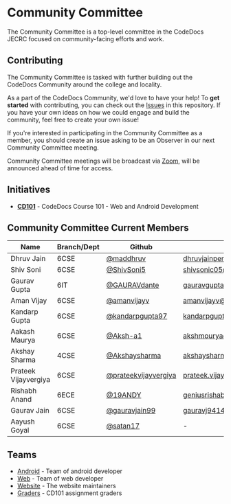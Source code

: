 # Community Committee

The Community Committee is a top-level committee in the CodeDocs JECRC focused on community-facing efforts and work.

## Contributing
The Community Committee is tasked with further building out the CodeDocs Community around the college and locality.

As a part of the CodeDocs Community, we'd love to have your help! To **get started** with contributing, you can check out the [Issues](https://github.com/nodejs/community-committee/issues) in this repository. If you have your own ideas on how we could engage and build the community, feel free to create your own issue!

If you're interested in participating in the Community Committee as a member, you should create an issue asking to be an Observer in our next Community Committee meeting.

Community Committee meetings will be broadcast via [Zoom](zoom.us), will be announced ahead of time for access.

## Initiatives
- [**CD101**](http://cd101.codedocs.org) - CodeDocs Course 101 - Web and Android Development

## Community Committee Current Members
| Name | Branch/Dept | Github | Email |
| ----- | ------ | ----- | ----- |
| Dhruv Jain | 6CSE | [@maddhruv](https://github.com/maddhruv) | [dhruvjainpenny@gmail.com](mailto:dhruvjainpenny@gmail.com) |
| Shiv Soni  | 6CSE | [@ShivSoni5](https://github.com/ShivSoni5)| [shivsonic05@gmail.com](mailto:shivsonic05@gmail.com) |
| Gaurav Gupta  | 6IT | [@GAURAVdante](https://github.com/GAURAVdante)| [gauravguptahappy97@gmail.com](mailto:gauravguptahappy97@gmail.com) |
| Aman Vijay | 6CSE | [@amanvijayv](https://github.com/amanvijayv) | [amanvijayv@gmail.com](mailto:amanvijayv@gmail.com) |
| Kandarp Gupta | 6CSE | [@kandarpgupta97](https://github.com/kandarpgupta97) | [kandarpgupta97@gmail.com](mailto:kandarpgupta97@gmail.com) |
| Aakash Maurya | 6CSE | [@Aksh-a1](https://github.com/Aksh-a1) | [akshmourya@gmail.com](mailto:akshmourya@gmail.com) |
| Akshay Sharma | 4CSE | [@Akshaysharma](https://github.com/akshaysharma2277) | [akshaysharma2277@gmail.com](mailto:akshaysharma2277@gmail.com) |
| Prateek Vijayvergiya| 6CSE | [@prateekvijayvergiya](https://github.com/prateekvijayvergiya) | [prateek.vijayudr27@gmail.com](mailto:prateek.vijayudr27@gmail.com) |
| Rishabh Anand | 6ECE | [@19ANDY](https://github.com/19ANDY)| [geniusrishabhanand@gmail.com](mailto:geniusrishabhanand@gmail.com)|
| Gaurav Jain | 6CSE | [@gauravjain99](https://github.com/gauravjain99) | [gauravj9414@gmail.com](mailto:gauravj9414@gmail.com)
| Aayush Goyal | 6CSE | [@satan17](https://github.com/satan17) | - |

## Teams
 - [Android](https://github.com/orgs/CodeDocsJECRC/teams/android) - Team of android developer
 - [Web](https://github.com/orgs/CodeDocsJECRC/teams/web) - Team of web developer
 - [Website](https://github.com/orgs/CodeDocsJECRC/teams/website) - The website maintainers
 - [Graders](https://github.com/orgs/CodeDocsJECRC/teams/graders) - CD101 assignment graders
